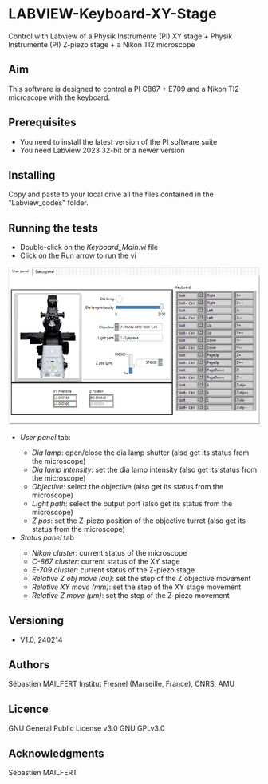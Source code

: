 # LABVIEW-Keyboard-XY-Stage
Control with Labview of a Physik Instrumente (PI) XY stage + Physik Instrumente (PI) Z-piezo stage + a Nikon TI2 microscope


## Aim
This software is designed to control a PI C867 + E709 and a Nikon TI2 microscope with the keyboard.

## Prerequisites

<ul>
<li> You need to install the latest version of the PI software suite</li>
<li> You need Labview 2023 32-bit or a newer version</li>
</ul>

## Installing
Copy and paste to your local drive all the files contained in the "Labview_codes" folder.

## Running the tests
<ul>
<li> Double-click on the <i>Keyboard_Main.vi</i> file</li>
<li> Click on the Run arrow to run the vi</li>
</ul>

![image](https://github.com/MAILFERT-Sebastien/LABVIEW-Keyboard-XY-Stage-NikonTI2/blob/main/Images/GUI.PNG) 

<ul>
<li> <i>User panel</i> tab:</li>
	<ul>
	<li> <i>Dia lamp</i>: open/close the dia lamp shutter (also get its status from the microscope)</li>
	<li> <i>Dia lamp intensity</i>: set the dia lamp intensity  (also get its status from the microscope)</li>
	<li> <i>Objective</i>: select the objective (also get its status from the microscope)</li>
	<li> <i>Light path</i>: select the output port  (also get its status from the microscope)</li>
	<li> <i>Z pos</i>: set the Z-piezo position of the objective turret (also get its status from the microscope)</li>
	</ul>
<li> <i>Status panel</i> tab</li>
	<ul>
	<li> <i>Nikon cluster</i>: current status of the microscope</li>
	<li> <i>C-867 cluster</i>: current status of the XY stage</li>
	<li> <i>E-709 cluster</i>: current status of the Z-piezo stage</li>
	<li> <i>Relative Z obj move (au)</i>: set the step of the Z objective movement</li>
	<li> <i>Relative XY move (mm)</i>: set the step of the XY stage movement</li>
	<li> <i>Relative Z move (µm)</i>: set the step of the Z-piezo movement</li>
	</ul>
</ul>

## Versioning

<ul>
<li> V1.0, 240214</li>
</ul>


## Authors
Sébastien MAILFERT
Institut Fresnel (Marseille, France), CNRS, AMU

## Licence
GNU General Public License v3.0
GNU GPLv3.0

## Acknowledgments
Sébastien MAILFERT
